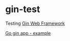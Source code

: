 # gin-test

Testing [Gin Web Framework](https://github.com/gin-gonic/gin)

[Go gin app - example](https://github.com/demo-apps/go-gin-app)
